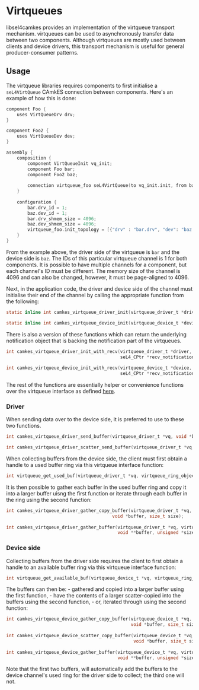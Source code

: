 <!--
  Copyright 2020, Data61
  Commonwealth Scientific and Industrial Research Organisation (CSIRO)
  ABN 41 687 119 230.

  This software may be distributed and modified according to the terms of
  the BSD 2-Clause license. Note that NO WARRANTY is provided.
  See "LICENSE_BSD2.txt" for details.

     @TAG(DATA61_BSD)
  -->

# Virtqueues

libsel4camkes provides an implementation of the virtqueue transport mechanism.
virtqueues can be used to asynchronously transfer data between two components.
Although virtqueues are mostly used between clients and device drivers, this
transport mechanism is useful for general producer-consumer patterns.

## Usage

The virtqueue libraries requires components to first initialise a
`seL4VirtQueue` CAmkES connection between components. Here's an example of how
this is done:

```c
component Foo {
    uses VirtQueueDrv drv;
}

component Foo2 {
    uses VirtQueueDev dev;
}

assembly {
    composition {
        component VirtQueueInit vq_init;
        component Foo bar;
        component Foo2 baz;
        
        connection virtqueue_foo seL4VirtQueue(to vq_init.init, from bar.drv, from baz.dev);
    }
    
    configuration {
        bar.drv_id = 1;
        baz.dev_id = 1;
        bar.drv_shmem_size = 4096;
        baz.dev_shmem_size = 4096;
        virtqueue_foo.init_topology = [{"drv" : "bar.drv", "dev": "baz.dev" }];
    }
}
```

From the example above, the driver side of the virtqueue is `bar` and the
device side is `baz`. The IDs of this particular virtqueue channel is 1 for
both components. It is possible to have multiple channels for a component, but
each channel's ID must be different. The memory size of the channel is 4096 and
can also be changed, however, it must be page-aligned to 4096.

Next, in the application code, the driver and device side of the channel must
initialise their end of the channel by calling the appropriate function from
the following:

```c
static inline int camkes_virtqueue_driver_init(virtqueue_driver_t *driver, unsigned int camkes_virtqueue_id) { ... }

static inline int camkes_virtqueue_device_init(virtqueue_device_t *device, unsigned int camkes_virtqueue_id) { ... }
```

There is also a version of these functions which can return the underlying
notification object that is backing the notification part of the virtqueues.

```c
int camkes_virtqueue_driver_init_with_recv(virtqueue_driver_t *driver, unsigned int camkes_virtqueue_id, 
                                           seL4_CPtr *recv_notification, seL4_CPtr *recv_badge);
                                           
int camkes_virtqueue_device_init_with_recv(virtqueue_device_t *device, unsigned int camkes_virtqueue_id,
                                           seL4_CPtr *recv_notification, seL4_CPtr *recv_badge);
```

The rest of the functions are essentially helper or convenience functions over
the virtqueue interface as defined
[here](https://github.com/SEL4PROJ/projects_libs/blob/master/libvirtqueue/include/virtqueue.h).

### Driver

When sending data over to the device side, it is preferred to use to these two functions.

```c
int camkes_virtqueue_driver_send_buffer(virtqueue_driver_t *vq, void *buffer, size_t size);

int camkes_virtqueue_driver_scatter_send_buffer(virtqueue_driver_t *vq, void *buffer, size_t size);
```

When collecting buffers from the device side, the client must first obtain a
handle to a used buffer ring via this virtqueue interface function:

```c
int virtqueue_get_used_buf(virtqueue_driver_t *vq, virtqueue_ring_object_t *robj, uint32_t *len);
```

It is then possible to gather each buffer in the used buffer ring and copy it into a larger buffer uisng the first function or iterate through each buffer in the ring using the second function:

```c
int camkes_virtqueue_driver_gather_copy_buffer(virtqueue_driver_t *vq, virtqueue_ring_object *handle,
                                        void *buffer, size_t size);
                                        
int camkes_virtqueue_driver_gather_buffer(virtqueue_driver_t *vq, virtqueue_ring_object_t *handle,
                                          void **buffer, unsigned *size, vq_flags_t *flag);
```

### Device side

Collecting buffers from the driver side requires the client to first obtain a
handle to an available buffer ring via this virtqueue interface function:

```c
int virtqueue_get_available_buf(virtqueue_device_t *vq, virtqueue_ring_object_t *robj);
```

The buffers can then be:
    - gathered and copied into a larger buffer using the first function,
    - have the contents of a larger scatter-copied into the buffers using the second function,
    - or, iterated through using the second function:

```c
int camkes_virtqueue_device_gather_copy_buffer(virtqueue_device_t *vq, virtqueue_ring_object_t *handle,
                                               void *buffer, size_t size);
                                               
int camkes_virtqueue_device_scatter_copy_buffer(virtqueue_device_t *vq, virtqueue_ring_object_t *handle,
                                                void *buffer, size_t size);
                                                
int camkes_virtqueue_device_gather_buffer(virtqueue_device_t *vq, virtqueue_ring_object_t *handle,
                                          void **buffer, unsigned *size, vq_flags_t *flag);
```

Note that the first two buffers, will automatically add the buffers to the
device channel's used ring for the driver side to collect; the third one will
not.

